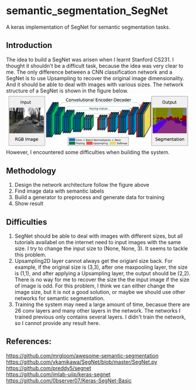 # semantic_segmentation_SegNet

A keras implementation of SegNet for semantic segmentation tasks.

## Introduction

The idea to build a SegNet was arisen when I learnt Stanford CS231. I thought it shouldn't be a difficult task, because the idea was very clear to me.
The only difference between a CNN classification network and a SegNet is to use Upsampling to recover the original image dimensionality. And it should be
able to deal with images with various sizes. The network structure of a SegNet is shown in the figure below.
![SegNet](/segnet_architecture.png) </br>
However, I encountered some difficulties when building the system.

## Methodology

1. Design the network architecture follow the figure above
2. Find image data with semantic labels
3. Build a generator to preprocess and generate data for training
4. Show result

## Difficulties

1. SegNet should be able to deal with images with different sizes, but all tutorials availabel on the internet need to input images with the same size.
I try to change the input size to (None, None, 3). It seems to tackle this problem.
2. Upsampling2D layer cannot always get the origianl size back. For example, if the original size is (3,3), after one maxpooling layer, the size is (1,1),
 and after applying a Upsampling layer, the output should be (2,2). There is no way for me to recover the size the the input image if the size of image is odd.
 For this problem, I think we can either change the image size, but it is not a good solution, or maybe we should use other networks for semantic segmentation.
3. Training the system may need a large amount of time, becasue there are 26 conv layers and many other layers in the network. The networks I trained previous
 only contains several layers. I didn't train the network, so I cannot provide any result here.

## References:
https://github.com/mrgloom/awesome-semantic-segmentation </br>
https://github.com/ykamikawa/SegNet/blob/master/SegNet.py </br>
https://github.com/preddy5/segnet </br>
https://github.com/imlab-uiip/keras-segnet </br>
https://github.com/0bserver07/Keras-SegNet-Basic </br>
